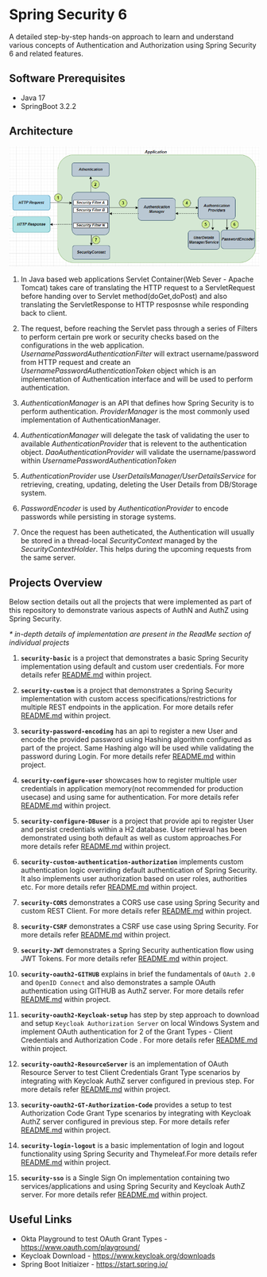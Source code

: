 
# Spring Security 6

A detailed step-by-step hands-on approach to learn and understand various concepts of Authentication and Authorization using Spring Security 6 and related features. 




## Software Prerequisites

* Java 17
* SpringBoot 3.2.2

## Architecture

![ScreenShot](/images/main-arch.PNG?raw=true)

1. In Java based web applications Servlet Container(Web Sever - Apache Tomcat) takes care of translating the HTTP request to a ServletRequest before handing over to Servlet method(doGet,doPost) and also translating the ServletResponse to HTTP resposnse while responding back to client.

2. The request, before reaching the Servlet pass through a series of Filters to perform certain pre work or security checks based on the configurations in the web application.
_UsernamePasswordAuthenticationFilter_ will extract username/password from HTTP request and create an _UsernamePasswordAuthenticationToken_ object which is an implementation of Authentication interface and will be used to perform authentication.

3. _AuthenticationManager_ is an API that defines how Spring Security is to perform authentication.
_ProviderManager_ is the most commonly used implementation of AuthenticationManager.

4. _AuthenticationManager_ will delegate the task of validating the user to available _AuthenticationProvider_ that is relevent to the authentication object.
_DaoAuthenticationProvider_ will validate the username/password within _UsernamePasswordAuthenticationToken_

5. _AuthenticationProvider_ use _UserDetailsManager/UserDetailsService_ for retrieving, creating, updating, deleting the User Details from DB/Storage system.

6. _PasswordEncoder_ is used by _AuthenticationProvider_ to encode passwords while persisting in storage systems.

7. Once the request has been autheticated, the Authentication will usually be stored in a thread-local _SecurityContext_ managed by the _SecurityContextHolder_. This helps during the upcoming requests from the same server.

## Projects Overview

Below section details out all the projects that were implemented as part of this repository to demonstrate various aspects of AuthN and AuthZ using Spring Security. 

_* in-depth details of implementation are present in the ReadMe section of individual projects_

1. **`security-basic`** is a project that demonstrates a basic Spring Security implementation using default and custom user credentials. For more details refer [README.md](https://github.com/arijitdeb1/spring-security-6/blob/main/security-basic/README.md) within project.

2. **`security-custom`** is a project that demonstrates a Spring Security implementation with custom access specifications/restrictions for multiple REST endpoints in the application. For more details refer [README.md](https://github.com/arijitdeb1/spring-security-6/blob/main/security-custom/README.md) within project.

3. **`security-password-encoding`** has an api to register a new User and encode the provided password using Hashing algorithm configured as part of the project. Same Hashing algo will be used while validating the password during Login. For more details refer [README.md](https://github.com/arijitdeb1/spring-security-6/blob/main/security-password-encoding/README.md) within project.

4. **`security-configure-user`** showcases how to register multiple user credentials in application memory(not recommended for production usecase) and using same for authentication. For more details refer [README.md](https://github.com/arijitdeb1/spring-security-6/blob/main/security-configure-user/README.md) within project.

5. **`security-configure-DBuser`** is a project that provide api to register User and persist credentials within a H2 database. User retrieval has been demonstrated using both default as well as custom approaches.For more details refer [README.md](https://github.com/arijitdeb1/spring-security-6/blob/main/security-configure-DBuser/README.md) within project.

6. **`security-custom-authentication-authorization`** implements custom authentication logic  overriding default authentication of Spring Security. It also implements user authorization based on user roles, authorities etc. For more details refer [README.md](https://github.com/arijitdeb1/spring-security-6/blob/main/security-custom-authentication-authorization/README.md) within project.

7. **`security-CORS`** demonstrates a CORS use case using Spring Security and custom REST Client. For more details refer [README.md](https://github.com/arijitdeb1/spring-security-6/blob/main/security-CORS/README.md) within project.

8. **`security-CSRF`** demonstrates a CSRF use case using Spring Security. For more details refer [README.md](https://github.com/arijitdeb1/spring-security-6/blob/main/security-CSRF/README.md) within project.

9. **`security-JWT`** demonstrates a Spring Security authentication flow using JWT Tokens. For more details refer [README.md](https://github.com/arijitdeb1/spring-security-6/blob/main/security-JWT/README.md) within project.

10. **`security-oauth2-GITHUB`** explains in brief the fundamentals of `OAuth 2.0` and `OpenID Connect` and also demonstrates a sample OAuth authentication using GITHUB as AuthZ server. For more details refer [README.md](https://github.com/arijitdeb1/spring-security-6/blob/main/security-oauth2-GITHUB/README.md) within project.

11. **`security-oauth2-Keycloak-setup`** has step by step approach to download and setup `Keycloak Authorization Server` on local Windows System and implement OAuth authentication for 2 of the Grant Types - Client Credentials and Authorization Code . For more details refer [README.md](https://github.com/arijitdeb1/spring-security-6/blob/main/security-oauth2-Keycloak-setup/README.md) within project.

12. **`security-oauth2-ResourceServer`** is an implementation of OAuth Resource Server to test Client Credentials Grant Type scenarios by integrating with Keycloak AuthZ server configured in previous step. For more details refer [README.md](https://github.com/arijitdeb1/spring-security-6/blob/main/security-oauth2-ResourceServer/README.md) within project.

13. **`security-oauth2-GT-Authorization-Code`** provides a setup to test Authorization Code Grant Type scenarios by integrating with Keycloak AuthZ server configured in previous step. For more details refer [README.md](https://github.com/arijitdeb1/spring-security-6/blob/main/security-oauth2-GT-Authorization-Code/README.md) within project.

14. **`security-login-logout`** is a basic implementation of login and logout functionality using Spring Security and Thymeleaf.For more details refer [README.md](https://github.com/arijitdeb1/spring-security-6/blob/main/security-login-logout/README.md) within project.

15. **`security-sso`** is a Single Sign On implementation containing two services/applications and using Spring Security and Keycloak AuthZ server. For more details refer [README.md](https://github.com/arijitdeb1/spring-security-6/blob/main/security-sso/README.md) within project.


## Useful Links

   * Okta Playground to test OAuth Grant Types - https://www.oauth.com/playground/
   * Keycloak Download - https://www.keycloak.org/downloads
   * Spring Boot Initiaizer - https://start.spring.io/